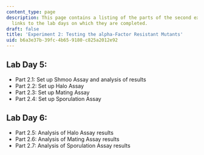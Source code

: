 ```yaml
---
content_type: page
description: This page contains a listing of the parts of the second experiment, and
  links to the lab days on which they are completed.
draft: false
title: 'Experiment 2: Testing the alpha-Factor Resistant Mutants'
uid: b6a3e37b-39fc-4b65-9180-c825a2012e92
---
```

## Lab Day 5:

- Part 2.1: Set up Shmoo Assay and analysis of results
- Part 2.2: Set up Halo Assay
- Part 2.3: Set up Mating Assay
- Part 2.4: Set up Sporulation Assay

## Lab Day 6:

- Part 2.5: Analysis of Halo Assay results
- Part 2.6: Analysis of Mating Assay results
- Part 2.7: Analysis of Sporulation Assay results